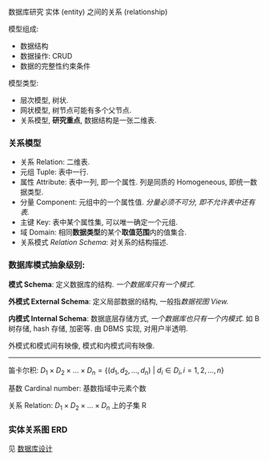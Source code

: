 数据库研究 实体 (entity) 之间的关系 (relationship)

模型组成:
- 数据结构
- 数据操作: CRUD
- 数据的完整性约束条件

模型类型:
- 层次模型, 树状.
- 网状模型, 树节点可能有多个父节点.
- 关系模型, **研究重点**, 数据结构是一张二维表.

### 关系模型

- 关系 Relation: 二维表.
- 元组 Tuple: 表中一行.
- 属性 Attribute: 表中一列, 即一个属性. 列是同质的 Homogeneous, 即统一数据类型.
- 分量 Component: 元组中的一个属性值. *分量必须不可分, 即不允许表中还有表.*
- 主键 Key: 表中某个属性集, 可以唯一确定一个元组.
- 域 Domain: 相同**数据类型**的某个**取值范围**内的值集合.
- 关系模式 *Relation Schema*: 对关系的结构描述.

### 数据库模式抽象级别:

**模式 Schema**: 定义数据库的结构. *一个数据库只有一个模式*.

**外模式 External Schema**: 定义局部数据的结构, 一般指*数据视图 View.*

**内模式 Internal Schema**: 数据底层存储方式, *一个数据库也只有一个内模式*. 如 B 树存储, hash 存储, 加密等. 由 DBMS 实现, 对用户半透明.

外模式和模式间有映像, 模式和内模式间有映像.

***

笛卡尔积: $D_{1}\times D_{2}\times \dots \times D_{n}=\{(d_{1},d_{2},\dots,d_{n})\ |\ d_{i}\in D_{i}, i=1,2,\dots,n\}$

基数 Cardinal number: 基数指域中元素个数

关系 Relation: $D_{1}\times D_{2}\times \dots \times D_{n}$ 上的子集 R


### 实体关系图 ERD

见 [数据库设计](数据库设计.md)